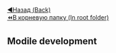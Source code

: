 [:arrow_backward:Назад (Back)](https://github.com/Bloodies/HSE-University-projects/tree/Bloodies/Course-3)  
[:rewind:В корневую папку (In root folder)](https://github.com/Bloodies/HSE-University-projects)  

## Modile development

